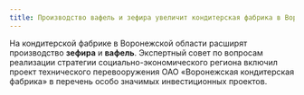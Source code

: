 ```yaml
---
title: Производство вафель и зефира увеличит кондитерская фабрика в Воронеже
---
```

На кондитерской фабрике в Воронежской области расширят производство **зефира** и **вафель**. Экспертный совет по вопросам реализации стратегии социально-экономического региона включил проект технического перевооружения ОАО «Воронежская кондитерская фабрика» в перечень особо значимых инвестиционных проектов.